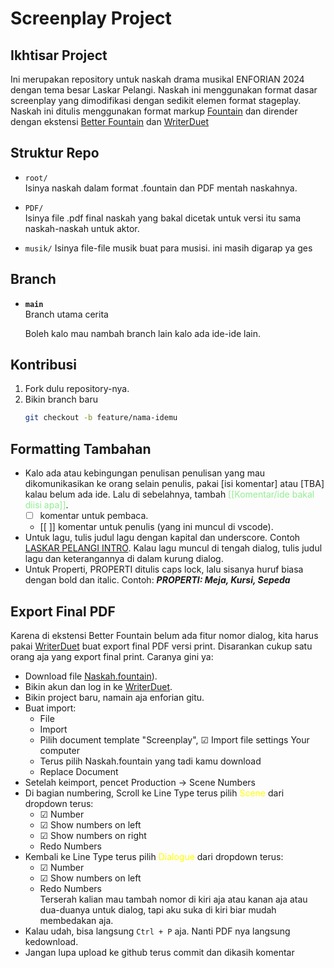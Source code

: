 # Screenplay Project

## Ikhtisar Project

Ini merupakan repository untuk naskah drama musikal ENFORIAN 2024 dengan tema besar Laskar Pelangi. Naskah ini menggunakan format dasar screenplay yang dimodifikasi dengan sedikit elemen format stageplay. Naskah ini ditulis menggunakan format markup [Fountain](https://fountain.io/syntax/) dan dirender dengan ekstensi [Better Fountain](https://marketplace.visualstudio.com/items?itemName=piersdeseilligny.betterfountain) dan [WriterDuet](https://www.writerduet.com)



## Struktur Repo

- `root/`  
  Isinya naskah dalam format .fountain dan PDF mentah naskahnya.
  
- `PDF/`  
  Isinya file .pdf final naskah yang bakal dicetak untuk versi itu sama naskah-naskah untuk aktor.
- `musik/`
  Isinya file-file musik buat para musisi. ini masih digarap ya ges

## Branch

- **`main`**  
  Branch utama cerita

  Boleh kalo mau nambah branch lain kalo ada ide-ide lain.

## Kontribusi

1. Fork dulu repository-nya.
2. Bikin branch baru  
   ```bash
   git checkout -b feature/nama-idemu

## Formatting Tambahan 
- Kalo ada  atau kebingungan penulisan penulisan yang mau dikomunikasikan ke orang selain penulis, pakai [isi komentar] atau [TBA] kalau belum ada ide. Lalu di sebelahnya, tambah <span style="color:lightgreen">[[Komentar/ide bakal diisi apa]]</span>.
  - [ ] komentar untuk pembaca.
  - [[ ]] komentar untuk penulis (yang ini muncul di vscode).
- Untuk lagu, tulis judul lagu dengan kapital dan underscore. Contoh <u>LASKAR PELANGI INTRO</u>. Kalau lagu muncul di tengah dialog, tulis judul lagu dan keterangannya di dalam kurung dialog. 
- Untuk Properti, PROPERTI ditulis caps lock, lalu sisanya huruf biasa dengan bold dan italic. Contoh: ***PROPERTI: Meja, Kursi, Sepeda***
## Export Final PDF

Karena di ekstensi Better Fountain belum ada fitur nomor dialog, kita harus pakai [WriterDuet](https://www.writerduet.com) buat export final PDF versi print. Disarankan cukup satu orang aja yang export final print. Caranya gini ya:

- Download file [Naskah.fountain](https://github.com/radsocx/enforian2024/blob/main/Script/Naskah.fountain)).
- Bikin akun dan log in ke [WriterDuet](https://www.writerduet.com).
- Bikin project baru, namain aja enforian gitu.
- Buat import:
  - File
  - Import
  - Pilih document template "Screenplay",   ☑ Import file settings Your computer 
  - Terus pilih Naskah.fountain yang tadi kamu download
  - Replace Document
- Setelah keimport, pencet Production -> Scene Numbers
- Di bagian numbering, Scroll ke Line Type terus pilih <span style="color:yellow">Scene</span> dari dropdown terus:
  - ☑ Number 
  - ☑ Show numbers on left
  - ☑ Show numbers on right
  - Redo Numbers
- Kembali ke Line Type terus pilih <span style="color:yellow">Dialogue</span> dari dropdown terus:
  - ☑ Number 
  - ☑ Show numbers on left
  - Redo Numbers \
  Terserah kalian mau tambah nomor di kiri aja atau kanan aja atau dua-duanya untuk dialog, tapi aku suka di kiri biar mudah membedakan aja.
- Kalau udah, bisa langsung `Ctrl + P` aja. Nanti PDF nya langsung kedownload.
- Jangan lupa upload ke github terus commit dan dikasih komentar



